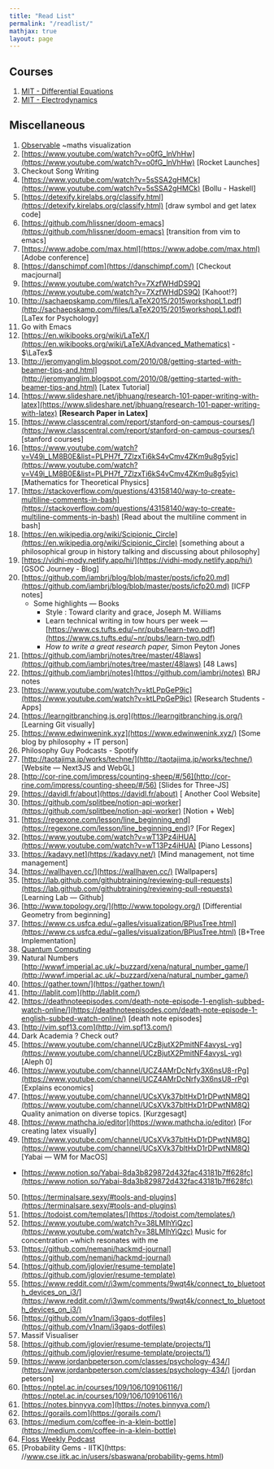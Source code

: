 ```yaml
---
title: "Read List"
permalink: "/readlist/"
mathjax: true
layout: page
---
```


## Courses

1. [MIT - Differential Equations](https://ocw.mit.edu/courses/mathematics/18-03sc-differential-equations-fall-2011/index.htm)
2. [MIT - Electrodynamics](https://ocw.mit.edu/courses/physics/8-07-electromagnetism-ii-fall-2012/syllabus/)


## Miscellaneous

1. [Observable](https://observablehq.com) ~maths visualization
2. [https://www.youtube.com/watch?v=o0fG_lnVhHw](https://www.youtube.com/watch?v=o0fG_lnVhHw) [Rocket Launches]
3. Checkout Song Writing 
4. [https://www.youtube.com/watch?v=5sSSA2gHMCk](https://www.youtube.com/watch?v=5sSSA2gHMCk) [Bollu - Haskell]
5. [https://detexify.kirelabs.org/classify.html](https://detexify.kirelabs.org/classify.html) [draw symbol and get latex code]
6. [https://github.com/hlissner/doom-emacs](https://github.com/hlissner/doom-emacs) [transition from vim to emacs]
7. [https://www.adobe.com/max.html](https://www.adobe.com/max.html) [Adobe conference]
8. [https://danschimpf.com](https://danschimpf.com/) [Checkout macjournal]
9. [https://www.youtube.com/watch?v=7XzfWHdDS9Q](https://www.youtube.com/watch?v=7XzfWHdDS9Q) [Kahoot!?]
10. [http://sachaepskamp.com/files/LaTeX2015/2015workshopL1.pdf](http://sachaepskamp.com/files/LaTeX2015/2015workshopL1.pdf) [LaTex for Psychology]
11. Go with Emacs
12. [https://en.wikibooks.org/wiki/LaTeX/](https://en.wikibooks.org/wiki/LaTeX/Advanced_Mathematics) - $\LaTex$ 
13. [http://jeromyanglim.blogspot.com/2010/08/getting-started-with-beamer-tips-and.html](http://jeromyanglim.blogspot.com/2010/08/getting-started-with-beamer-tips-and.html) [Latex Tutorial]
14. [https://www.slideshare.net/jbhuang/research-101-paper-writing-with-latex](https://www.slideshare.net/jbhuang/research-101-paper-writing-with-latex) **[Research Paper in Latex]**
15. [https://www.classcentral.com/report/stanford-on-campus-courses/](https://www.classcentral.com/report/stanford-on-campus-courses/) [stanford courses]
16. [https://www.youtube.com/watch?v=V49i_LM8B0E&list=PLPH7f_7ZlzxTi6kS4vCmv4ZKm9u8g5yic](https://www.youtube.com/watch?v=V49i_LM8B0E&list=PLPH7f_7ZlzxTi6kS4vCmv4ZKm9u8g5yic) [Mathematics for Theoretical Physics]
17. [https://stackoverflow.com/questions/43158140/way-to-create-multiline-comments-in-bash](https://stackoverflow.com/questions/43158140/way-to-create-multiline-comments-in-bash) [Read about the multiline comment in bash]
18. [https://en.wikipedia.org/wiki/Scipionic_Circle](https://en.wikipedia.org/wiki/Scipionic_Circle) [something about a philosophical group in history talking and discussing about philosophy]
19. [https://vidhi-mody.netlify.app/hi/](https://vidhi-mody.netlify.app/hi/) [GSOC Journey - Blog]
20. [https://github.com/iambrj/blog/blob/master/posts/icfp20.md](https://github.com/iambrj/blog/blob/master/posts/icfp20.md) [ICFP notes]
    - Some highlights — Books
        - Style : Toward clarity and grace, Joseph M. Williams
        - Learn technical writing in tow hours per week — [https://www.cs.tufts.edu/~nr/pubs/learn-two.pdf](https://www.cs.tufts.edu/~nr/pubs/learn-two.pdf)
        - *How to write a great research paper,* Simon Peyton Jones
21. [https://github.com/iambrj/notes/tree/master/48laws](https://github.com/iambrj/notes/tree/master/48laws) [48 Laws]
22.  [https://github.com/iambrj/notes](https://github.com/iambrj/notes) BRJ notes
23. [https://www.youtube.com/watch?v=ktLPpGeP9ic](https://www.youtube.com/watch?v=ktLPpGeP9ic) [Research Students - Apps]
24. [https://learngitbranching.js.org](https://learngitbranching.js.org/) [Learning Git visually]
25. [https://www.edwinwenink.xyz](https://www.edwinwenink.xyz/) [Some blog by philosophy + IT person]
26. Philosophy Guy Podcasts - Spotify
27. [http://taotajima.jp/works/techne/](http://taotajima.jp/works/techne/) [Website — Next3JS and WebGL]
28. [http://cor-rine.com/impress/counting-sheep/#/56](http://cor-rine.com/impress/counting-sheep/#/56) [Slides for Three-JS]
29. [https://davidl.fr/about](https://davidl.fr/about) [ Another Cool Website]
30. [https://github.com/splitbee/notion-api-worker](https://github.com/splitbee/notion-api-worker) [Notion + Web]
31. [https://regexone.com/lesson/line_beginning_end](https://regexone.com/lesson/line_beginning_end)? [For Regex]
32. [https://www.youtube.com/watch?v=wT13Pz4iHUA](https://www.youtube.com/watch?v=wT13Pz4iHUA) [Piano Lessons]
33. [https://kadavy.net](https://kadavy.net/) [Mind management, not time management]
34. [https://wallhaven.cc/](https://wallhaven.cc/) [Wallpapers]
35. [https://lab.github.com/githubtraining/reviewing-pull-requests](https://lab.github.com/githubtraining/reviewing-pull-requests) [Learning Lab — Github]
36. [http://www.topology.org/](http://www.topology.org/) [Differential Geometry from beginning]
37. [https://www.cs.usfca.edu/~galles/visualization/BPlusTree.html](https://www.cs.usfca.edu/~galles/visualization/BPlusTree.html) [B+Tree Implementation]
38. [Quantum Computing](https://quantum.country/)
39. Natural Numbers [http://wwwf.imperial.ac.uk/~buzzard/xena/natural_number_game/](http://wwwf.imperial.ac.uk/~buzzard/xena/natural_number_game/)
40. [https://gather.town/](https://gather.town/)
41. [http://lablit.com](http://lablit.com/)
42. [https://deathnoteepisodes.com/death-note-episode-1-english-subbed-watch-online/](https://deathnoteepisodes.com/death-note-episode-1-english-subbed-watch-online/) [death note episodes]
43. [http://vim.spf13.com](http://vim.spf13.com/)
44. Dark Academia ? Check out?
45. [https://www.youtube.com/channel/UCzBjutX2PmitNF4avysL-vg](https://www.youtube.com/channel/UCzBjutX2PmitNF4avysL-vg) [Aleph 0]
46.  [https://www.youtube.com/channel/UCZ4AMrDcNrfy3X6nsU8-rPg](https://www.youtube.com/channel/UCZ4AMrDcNrfy3X6nsU8-rPg) [Explains economics]
47.  [https://www.youtube.com/channel/UCsXVk37bltHxD1rDPwtNM8Q](https://www.youtube.com/channel/UCsXVk37bltHxD1rDPwtNM8Q) Quality animation on diverse topics. [Kurzgesagt]
48. [https://www.mathcha.io/editor](https://www.mathcha.io/editor) [For creating latex visually]
49. [https://www.youtube.com/channel/UCsXVk37bltHxD1rDPwtNM8Q](https://www.youtube.com/channel/UCsXVk37bltHxD1rDPwtNM8Q) [Yabai — WM for MacOS]
- [https://www.notion.so/Yabai-8da3b829872d432fac43181b7ff628fc](https://www.notion.so/Yabai-8da3b829872d432fac43181b7ff628fc)
50. [https://terminalsare.sexy/#tools-and-plugins](https://terminalsare.sexy/#tools-and-plugins) 
51. [https://todoist.com/templates/](https://todoist.com/templates/)
52. [https://www.youtube.com/watch?v=38LMlhYiQzc](https://www.youtube.com/watch?v=38LMlhYiQzc) Music for concentration ~which resonates with me
53. [https://github.com/nemani/hackmd-journal](https://github.com/nemani/hackmd-journal)
54. [https://github.com/jglovier/resume-template](https://github.com/jglovier/resume-template)
55. [https://www.reddit.com/r/i3wm/comments/9wqt4k/connect_to_bluetooth_devices_on_i3/](https://www.reddit.com/r/i3wm/comments/9wqt4k/connect_to_bluetooth_devices_on_i3/)
56. [https://github.com/v1nam/i3gaps-dotfiles](https://github.com/v1nam/i3gaps-dotfiles)
57. Massif Visualiser 
58. [https://github.com/jglovier/resume-template/projects/1](https://github.com/jglovier/resume-template/projects/1)
59. [https://www.jordanbpeterson.com/classes/psychology-434/](https://www.jordanbpeterson.com/classes/psychology-434/) [jordan peterson]
60. [https://nptel.ac.in/courses/109/106/109106116/](https://nptel.ac.in/courses/109/106/109106116/)
61. [https://notes.binnyva.com](https://notes.binnyva.com/)
62. [https://gorails.com](https://gorails.com/)
63. [https://medium.com/coffee-in-a-klein-bottle](https://medium.com/coffee-in-a-klein-bottle)
64. [Floss Weekly Podcast](https://twit.tv/shows/floss-weekly)
65. [Probability Gems - IITK](https:
    //www.cse.iitk.ac.in/users/sbaswana/probability-gems.html)

